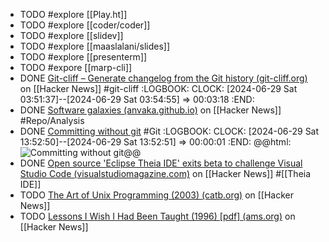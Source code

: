- TODO #explore [[Play.ht]]
- TODO #explore [[coder/coder]]
- TODO #explore [[slidev]]
- TODO #explore [[maaslalani/slides]]
- TODO #explore [[presenterm]]
- TODO #expore [[marp-cli]]
- DONE [Git-cliff – Generate changelog from the Git history (git-cliff.org)](https://news.ycombinator.com/item?id=40798469) on [[Hacker News]] #git-cliff
  :LOGBOOK:
  CLOCK: [2024-06-29 Sat 03:51:37]--[2024-06-29 Sat 03:54:55] =>  00:03:18
  :END:
- DONE [Software galaxies (anvaka.github.io)](https://news.ycombinator.com/item?id=40817852) on [[Hacker News]] #Repo/Analysis
- DONE [Committing without git](https://matheustavares.gitlab.io/posts/committing-without-git) #Git
  :LOGBOOK:
  CLOCK: [2024-06-29 Sat 13:52:50]--[2024-06-29 Sat 13:52:51] =>  00:00:01
  :END:
  @@html: <img src="https://matheustavares.gitlab.io/assets/committing-without-git/git-objects.png" alt="Committing without git" class="article-cover" />@@
- DONE [Open source 'Eclipse Theia IDE' exits beta to challenge Visual Studio Code (visualstudiomagazine.com)](https://news.ycombinator.com/item?id=40825146) on [[Hacker News]] #[[Theia IDE]]
- TODO [The Art of Unix Programming (2003) (catb.org)](https://news.ycombinator.com/item?id=38867919) on [[Hacker News]]
- TODO [Lessons I Wish I Had Been Taught (1996) [pdf] (ams.org)](https://news.ycombinator.com/item?id=40808933) on [[Hacker News]]